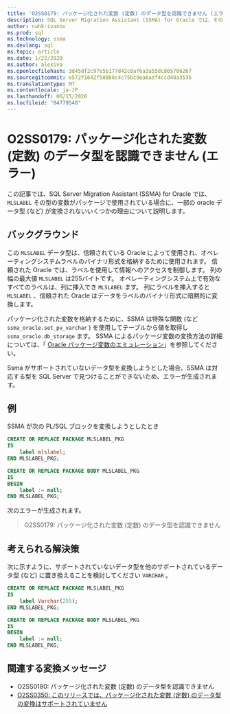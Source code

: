 ```yaml
---
title: 'O2SS0179: パッケージ化された変数 (定数) のデータ型を認識できません (エラー)'
description: SQL Server Migration Assistant (SSMA) for Oracle では、その型の変数がパッケージで使用されている場合に、一部の Oracle データ型 (MLSLABEL など) が変換されないいくつかの理由について説明します。
author: nahk-ivanov
ms.prod: sql
ms.technology: ssma
ms.devlang: sql
ms.topic: article
ms.date: 1/22/2020
ms.author: alexiva
ms.openlocfilehash: 3d45df2c97e5b177d42c8af6a3a55dc865706267
ms.sourcegitcommit: e572f1642f588b8c4c75bc9ea6adf4ccd48a353b
ms.translationtype: MT
ms.contentlocale: ja-JP
ms.lasthandoff: 06/15/2020
ms.locfileid: "84779548"
---
```

# <a name="o2ss0179-packaged-variable-constant-data-type-not-recognized-error"></a>O2SS0179: パッケージ化された変数 (定数) のデータ型を認識できません (エラー)

この記事では、SQL Server Migration Assistant (SSMA) for Oracle では、 `MLSLABEL` その型の変数がパッケージで使用されている場合に、一部の oracle データ型 (など) が変換されないいくつかの理由について説明します。

## <a name="background"></a>バックグラウンド

この `MLSLABEL` データ型は、信頼されている Oracle によって使用され、オペレーティングシステムラベルのバイナリ形式を格納するために使用されます。 信頼された Oracle では、ラベルを使用して情報へのアクセスを制御します。 列の幅の最大値 `MLSLABEL` は255バイトです。 オペレーティングシステム上で有効なすべてのラベルは、列に挿入でき `MLSLABEL` ます。 列にラベルを挿入すると `MLSLABEL` 、信頼された Oracle はデータをラベルのバイナリ形式に暗黙的に変換します。

パッケージ化された変数を格納するために、SSMA は特殊な関数 (など `ssma_oracle.set_pv_varchar` ) を使用してテーブルから値を取得し `ssma_oracle.db_storage` ます。 SSMA によるパッケージ変数の変換方法の詳細については、「 [Oracle パッケージ変数のエミュレーション](../emulate-package-variables.md)」を参照してください。

Ssma がサポートされていないデータ型を変換しようとした場合、SSMA は対応する型を SQL Server で見つけることができないため、エラーが生成されます。

## <a name="example"></a>例

SSMA が次の PL/SQL ブロックを変換しようとしたとき

```sql
CREATE OR REPLACE PACKAGE MLSLABEL_PKG
IS
    label mlslabel;
END MLSLABEL_PKG;

CREATE OR REPLACE PACKAGE BODY MLSLABEL_PKG
IS
BEGIN
    label := null;
END MLSLABEL_PKG;
```

次のエラーが生成されます。

> O2SS0179: パッケージ化された変数 (定数) のデータ型を認識できません

## <a name="possible-remedies"></a>考えられる解決策

次に示すように、サポートされていないデータ型を他のサポートされているデータ型 (など) に置き換えることを検討してください `VARCHAR` 。

```sql
CREATE OR REPLACE PACKAGE MLSLABEL_PKG
IS
    label Varchar(255);
END MLSLABEL_PKG;

CREATE OR REPLACE PACKAGE BODY MLSLABEL_PKG
IS
BEGIN
    label := null;
END MLSLABEL_PKG;
```

## <a name="related-conversion-messages"></a>関連する変換メッセージ

* O2SS0180: パッケージ化された変数 (定数) のデータ型を認識できません
* [O2SS0350: このリリースでは、パッケージ化された変数 (定数) のデータ型の変換はサポートされていません](o2ss0350.md)
